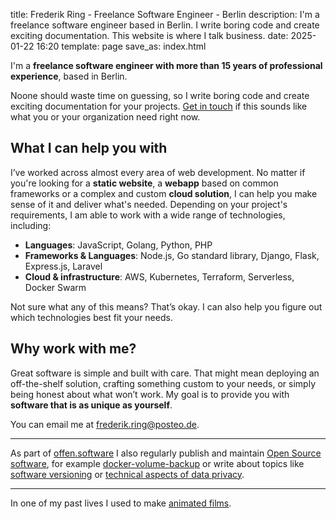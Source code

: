 title: Frederik Ring - Freelance Software Engineer - Berlin
description: I'm a freelance software engineer based in Berlin. I write boring code and create exciting documentation. This website is where I talk business.
date: 2025-01-22 16:20
template: page
save_as: index.html

I'm a **freelance software engineer with more than 15 years of professional experience**, based in Berlin.

Noone should waste time on guessing, so I write boring code and create exciting documentation for your projects.
[Get in touch](mailto:frederik.ring@posteo.de) if this sounds like what you or your organization need right now.

## What I can help you with

I’ve worked across almost every area of web development.
No matter if you're looking for a **static website**, a **webapp** based on common frameworks or a complex and custom **cloud solution**, I can help you make sense of it and deliver what's needed.
Depending on your project's requirements, I am able to work with a wide range of technologies, including:

- **Languages**:  JavaScript, Golang, Python, PHP
- **Frameworks & Languages**: Node.js, Go standard library, Django, Flask, Express.js, Laravel
- **Cloud & infrastructure**: AWS, Kubernetes, Terraform, Serverless, Docker Swarm

Not sure what any of this means?
That’s okay.
I can also help you figure out which technologies best fit your needs.

## Why work with me?

Great software is simple and built with care.
That might mean deploying an off-the-shelf solution, crafting something custom to your needs, or simply being honest about what won’t work.
My goal is to provide you with **software that is as unique as yourself**.

You can email me at [frederik.ring@posteo.de](frederik.ring@posteo.de).

---

As part of [offen.software](https://www.offen.software) I also regularly publish and maintain [Open Source software](https://github.com/offen), for example [docker-volume-backup](https://github.com/offen/docker-volume-backup) or write about topics like [software versioning](https://www.offen.dev/blog/untold-roads-versioning-early-stage-software/) or [technical aspects of data privacy](https://www.offen.dev/blog/privacy-cookies/).

---

In one of my past lives I used to make [animated films](http://films.frederikring.com).
